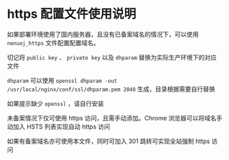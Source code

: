 # https 配置文件使用说明

如果部署环境使用了国内服务器，且没有已备案域名的情况下，可以使用 `nenuoj_https` 文件配置配置域名。

切记将 `public key` 、 `private key` 以及 `dhparam` 替换为实际生产环境下的对应文件

`dhparam` 可以使用 `openssl dhparam -out /usr/local/nginx/conf/ssl/dhparam.pem 2048` 生成，目录根据需要自行替换

如果提示缺少 `openssl` ，请自行安装

未备案情况下仅可使用 https 访问，且需手动添加。Chrome 浏览器可以将域名手动加入 HSTS 列表实现自动 https 访问 

如果有备案域名亦可使用本文件，同时可加入 301 跳转可实现全站强制 https 访问